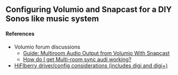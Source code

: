 ## Configuring Volumio and Snapcast for a DIY Sonos like music system

#### References
* Volumio forum discussions
  * [Guide: Multiroom Audio Output from Volumio With Snapcast](https://volumio.org/forum/multiroom-audio-output-from-volumio-with-snapcast-t3217.html)
  * [How do I get Multi-room sync audi working?](https://volumio.org/forum/how-get-multi-room-sync-audio-working-t4685.html)
* [HiFIberry driver/config considerations (includes digi and digi+)](https://www.hifiberry.com/upgrading-raspbian-to-jessie/)
